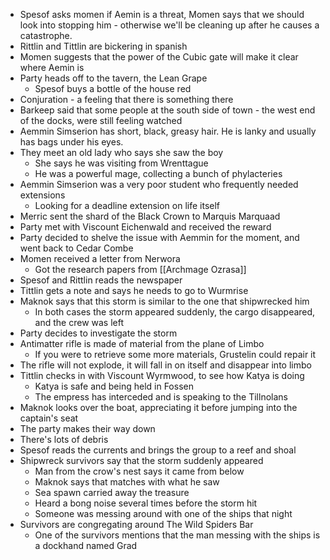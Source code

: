 - Spesof asks momen if Aemin is a threat, Momen says that we should look into stopping him - otherwise we'll be cleaning up after he causes a catastrophe.
- Rittlin and Tittlin are bickering in spanish
- Momen suggests that the power of the Cubic gate will make it clear where Aemin is
- Party heads off to the tavern, the Lean Grape
	- Spesof buys a bottle of the house red
- Conjuration - a feeling that there is something there
- Barkeep said that some people at the south side of town - the west end of the docks, were still feeling watched
- Aemmin Simserion has short, black, greasy hair. He is lanky and usually has bags under his eyes.
- They meet an old lady who says she saw the boy
	- She says he was visiting from Wrenttague
	- He was a powerful mage, collecting a bunch of phylacteries
-  Aemmin Simserion was a very poor student who frequently needed extensions
	- Looking for a deadline extension on life itself
- Merric sent the shard of the Black Crown to Marquis Marquaad
- Party met with Viscount Eichenwald and received the reward
- Party decided to shelve the issue with Aemmin for the moment, and went back to Cedar Combe
- Momen received a letter from Nerwora
	- Got the research papers from [[Archmage Ozrasa]]
- Spesof and Rittlin reads the newspaper
- Tittlin gets a note and says he needs to go to Wurmrise
- Maknok says that this storm is similar to the one that shipwrecked him
	- In both cases the storm appeared suddenly, the cargo disappeared, and the crew was left
- Party decides to investigate the storm
- Antimatter rifle is made of material from the plane of Limbo
	- If you were to retrieve some more materials, Grustelin could repair it
- The rifle will not explode, it will fall in on itself and disappear into limbo
- Tittlin checks in with Viscount Wyrmwood, to see how Katya is doing
	- Katya is safe and being held in Fossen
	- The empress has interceded and is speaking to the Tillnolans
- Maknok looks over the boat, appreciating it before jumping into the captain's seat
- The party makes their way down
- There's lots of debris
- Spesof reads the currents and brings the group to a reef and shoal
- Shipwreck survivors say that the storm suddenly appeared
	- Man from the crow's nest says it came from below
	- Maknok says that matches with what he saw
	- Sea spawn carried away the treasure
	- Heard a bong noise several times before the storm hit
	- Someone was messing around with one of the ships that night
- Survivors are congregating around The Wild Spiders Bar
	- One of the survivors mentions that the man messing with the ships is a dockhand named Grad

